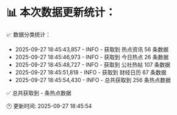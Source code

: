 📊 本次数据更新统计：
==========================

📈 数据分类统计：
- 2025-09-27 18:45:43,857 - INFO - 获取到 热点资讯 56 条数据
- 2025-09-27 18:45:46,973 - INFO - 获取到 今日热点 26 条数据
- 2025-09-27 18:45:48,727 - INFO - 获取到 公社热帖 107 条数据
- 2025-09-27 18:45:51,818 - INFO - 获取到 财经日历 67 条数据
- 2025-09-27 18:45:54,430 - INFO - 总共获取到 256 条热点数据

✅ 总共获取到 - 条热点数据

🕐 更新时间: 2025-09-27 18:45:54

